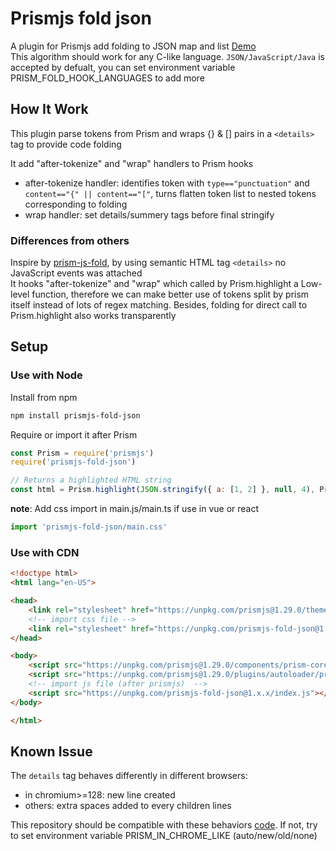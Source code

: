 # Prismjs fold json

A plugin for Prismjs add folding to JSON map and list [Demo](https://unpkg.com/prismjs-fold-json@1.0.7/test.html)  
This algorithm should work for any C-like language. `JSON/JavaScript/Java` is accepted by defualt, you can set environment variable PRISM_FOLD_HOOK_LANGUAGES to add more

## How It Work

This plugin parse tokens from Prism and wraps {} & [] pairs in a `<details>` tag to provide code folding

It add "after-tokenize" and "wrap" handlers to Prism hooks  
- after-tokenize handler: identifies token with `type=="punctuation"` and `content=="{" || content=="["`, turns flatten token list to nested tokens corresponding to folding  
- wrap handler: set details/summery tags before final stringify  

### Differences from others

Inspire by [prism-js-fold](https://www.npmjs.com/package/prism-js-fold?activeTab=readme), by using semantic HTML tag `<details>` no JavaScript events was attached  
It hooks "after-tokenize" and "wrap" which called by Prism.highlight a Low-level function, therefore we can make better use of tokens split by prism itself instead of lots of regex matching. Besides, folding for direct call to Prism.highlight also works transparently

## Setup

### Use with Node

Install from npm

```bash
npm install prismjs-fold-json
```

Require or import it after Prism

```js
const Prism = require('prismjs')
require('prismjs-fold-json')

// Returns a highlighted HTML string
const html = Prism.highlight(JSON.stringify({ a: [1, 2] }, null, 4), Prism.languages.json, "json")
```

**note**: Add css import in main.js/main.ts if use in vue or react
```js
import 'prismjs-fold-json/main.css'
```

### Use with CDN

```html
<!doctype html>
<html lang="en-US">

<head>
    <link rel="stylesheet" href="https://unpkg.com/prismjs@1.29.0/themes/prism-coy.min.css" />
    <!-- import css file -->
    <link rel="stylesheet" href="https://unpkg.com/prismjs-fold-json@1.x.x/main.css" />
</head>

<body>
    <script src="https://unpkg.com/prismjs@1.29.0/components/prism-core.min.js"></script>
    <script src="https://unpkg.com/prismjs@1.29.0/plugins/autoloader/prism-autoloader.min.js"></script>
    <!-- import js file (after prismjs)  -->
    <script src="https://unpkg.com/prismjs-fold-json@1.x.x/index.js"></script>
</body>

</html>
```

## Known Issue

The `details` tag behaves differently in different browsers:
- in chromium>=128: new line created 
- others: extra spaces added to every children lines

This repository should be compatible with these behaviors [code](https://github.com/IcarusLIM/prism-fold/blob/main/index.js#L128-L160). If not, try to set environment variable PRISM_IN_CHROME_LIKE (auto/new/old/none)